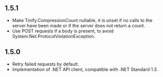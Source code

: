 ## 1.5.1
* Make Tinify.CompressionCount nullable, it is unset if no calls to the
  server have been made or if the server does not return a count.
* Use POST requests if a body is present, to avoid System.Net.ProtocolViolationException.

## 1.5.0
* Retry failed requests by default.
* Implementation of .NET API client, compatible with .NET Standard 1.3.

